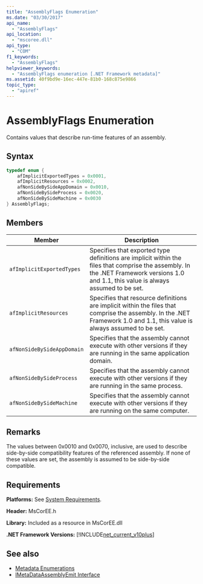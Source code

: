 ```yaml
---
title: "AssemblyFlags Enumeration"
ms.date: "03/30/2017"
api_name: 
  - "AssemblyFlags"
api_location: 
  - "mscoree.dll"
api_type: 
  - "COM"
f1_keywords: 
  - "AssemblyFlags"
helpviewer_keywords: 
  - "AssemblyFlags enumeration [.NET Framework metadata]"
ms.assetid: 40f9bd9e-16ec-447e-81b0-168c875e9866
topic_type: 
  - "apiref"
---
```

# AssemblyFlags Enumeration
Contains values that describe run-time features of an assembly.  
  
## Syntax  
  
```cpp  
typedef enum {  
    afImplicitExportedTypes = 0x0001,  
    afImplicitResources = 0x0002,  
    afNonSideBySideAppDomain = 0x0010,  
    afNonSideBySideProcess = 0x0020,  
    afNonSideBySideMachine = 0x0030  
} AssemblyFlags;  
```  
  
## Members  
  
|Member|Description|  
|------------|-----------------|  
|`afImplicitExportedTypes`|Specifies that exported type definitions are implicit within the files that comprise the assembly. In the .NET Framework versions 1.0 and 1.1, this value is always assumed to be set.|  
|`afImplicitResources`|Specifies that resource definitions are implicit within the files that comprise the assembly. In the .NET Framework 1.0 and 1.1, this value is always assumed to be set.|  
|`afNonSideBySideAppDomain`|Specifies that the assembly cannot execute with other versions if they are running in the same application domain.|  
|`afNonSideBySideProcess`|Specifies that the assembly cannot execute with other versions if they are running in the same process.|  
|`afNonSideBySideMachine`|Specifies that the assembly cannot execute with other versions if they are running on the same computer.|  
  
## Remarks  
 The values between 0x0010 and 0x0070, inclusive, are used to describe side-by-side compatibility features of the referenced assembly. If none of these values are set, the assembly is assumed to be side-by-side compatible.  
  
## Requirements  
 **Platforms:** See [System Requirements](../../../../docs/framework/get-started/system-requirements.md).  
  
 **Header:** MsCorEE.h  
  
 **Library:** Included as a resource in MsCorEE.dll  
  
 **.NET Framework Versions:** [!INCLUDE[net_current_v10plus](../../../../includes/net-current-v10plus-md.md)]  
  
## See also

- [Metadata Enumerations](../../../../docs/framework/unmanaged-api/metadata/metadata-enumerations.md)
- [IMetaDataAssemblyEmit Interface](../../../../docs/framework/unmanaged-api/metadata/imetadataassemblyemit-interface.md)
